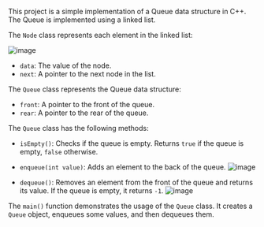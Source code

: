 
This project is a simple implementation of a Queue data structure in C++. The Queue is implemented using a linked list.

The `Node` class represents each element in the linked list:




![image](https://github.com/jels7/Assignment-3/assets/146127905/d1366e06-f9d5-495e-b536-d9bb8cfbdb56)




- `data`: The value of the node.
- `next`: A pointer to the next node in the list.


The `Queue` class represents the Queue data structure:

- `front`: A pointer to the front of the queue.
- `rear`: A pointer to the rear of the queue.

The `Queue` class has the following methods:

- `isEmpty()`: Checks if the queue is empty. Returns `true` if the queue is empty, `false` otherwise.
- `enqueue(int value)`: Adds an element to the back of the queue.
  ![image](https://github.com/jels7/Assignment-3/assets/146127905/ee10c43b-0148-4bb9-a396-d3d17b4e4b57)

- `dequeue()`: Removes an element from the front of the queue and returns its value. If the queue is empty, it returns `-1`.
  ![image](https://github.com/jels7/Assignment-3/assets/146127905/6f17f541-90ff-4b24-bc9e-cbeba53f965d)


The `main()` function demonstrates the usage of the `Queue` class. It creates a `Queue` object, enqueues some values, and then dequeues them.

